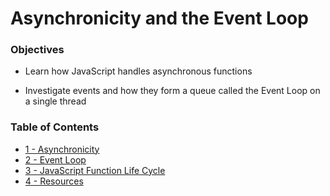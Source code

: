 # Asynchronicity and the Event Loop
### Objectives
* Learn how JavaScript handles asynchronous functions
  
* Investigate events and how they form a queue called the Event Loop on a single thread
  
### Table of Contents
* [1 - Asynchronicity](1_Asynchronicity.md)
* [2 - Event Loop](2_EventLoop.md)
* [3 - JavaScript Function Life Cycle](3_JSFunctionLifeCycle.md)
* [4 - Resources](4_Resources.md)

